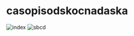# casopisodskocnadaska
![index](https://user-images.githubusercontent.com/84191191/182117286-4dc2af30-7e4f-40d6-a533-6966d2c6674e.png)
![sbcd](https://user-images.githubusercontent.com/84191191/182117295-fb58ef38-7dba-409f-9ede-29737daf6d1a.png)
